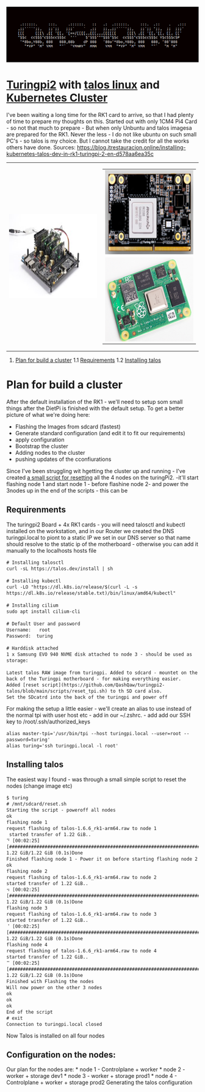 ﻿![QashQaw](docs/images/qashqaw.png)

# [Turingpi2](https://turingpi.com/product/turing-pi-2/) with [talos linux](https://www.talos.dev/) and [Kubernetes Cluster](https://kubernetes.io/)

I've been waiting a long time for the RK1 card to arrive, so that I had plenty of time to prepare my thoughts on this.
Started out with only 1CM4 Pi4 Card - so not that much to prepare - But when only Unbuntu and talos imagesa are prepared for the RK1. Never the less - I do not like ubuntu on such small PC's - so talos is my choice. But I cannot take the credit for all the works others have done. 
Sources: 
    https://blog.itrestauracion.online/installing-kubernetes-talos-dev-in-rk1-turingpi-2-en-d578aa6ea35c
    
<table>
    <tr>
        <td>
           <img src="docs/images/turingpi-board.jpg" width="392px" height="220px" alt="TuringPi-v2.4" />
        </td>
        <td>
            <table>
                <tr>
                    <td><img src="docs/images/RockChip.png" width="392px" height="220px" alt="Rockchip RK2588"></td>
                </tr>
                <tr>
                    <td><img src="docs/images/CM4.png" width="392px" height="220px" alt="RaspberryPi CM04"></td>
                </tr>
            </table>
        </td>
    </tr>
</table>    


1. [Plan for build a cluster](https://github.com/QashQaw/turingpi2-talos#plan-for-build-a-cluster)
    1.1 [Requirements](https://github.com/QashQaw/turingpi2-talos#requirenments)
    1.2 [Installing talos](https://github.com/QashQaw/turingpi2-talos#installing-talos)


# Plan for build a cluster 
After the default installation of the RK1 - we'll need to setup som small things after the DietPi is finished with the default setup. To get a better picture of what we're doing here: 
  * Flashing the Images from sdcard (fastest)
  * Generate standard configuration (and edit it to fit our requirements)
  * apply configuration 
  * Bootstrap the cluster
  * Adding nodes to the cluster
  * pushing updates of the cconfiurations

Since I've been struggling wit hgetting the cluster up and running - I've created [a small script for resetting](testing) all the 4 nodes on the turingPi2. -it'll start flashing node 1 and start node 1 - before flashine node 2- and power the 3nodes up in the end of the scripts - this can be 

## Requirenments
The turingpi2 Board + 4x RK1 cards - you will need talosctl and kubectl installed on the workstation, and in our Router we created the DNS turingpi.local to piont to a static IP we set in our DNS server so that name should resolve to the static ip of the motherboard - otherwise you can add it manually to the localhosts hosts file

    # Installing talosctl
    curl -sL https://talos.dev/install | sh

    # Installing kubectl 
    curl -LO "https://dl.k8s.io/release/$(curl -L -s https://dl.k8s.io/release/stable.txt)/bin/linux/amd64/kubectl" 

    # Installing cilium
    sudo apt install cilium-cli

    # Default User and password 
    Username:   root
    Password:  turing

    # Harddisk attached
    1 x Samsung EVO 940 NVME disk attached to node 3 - should be used as storage: 

    Latest talos RAW image from turingpi. Added to sdcard - mountet on the back of the Turingpi motherboard - for making everything easier.
    Added [reset script](https://github.com/QashQaw/turingpi2-talos/blob/main/scripts/reset_tpi.sh) to th SD card also.
    Set the SDcatrd into the back of the turingpi and power off

For making the setup a little easier - we'll create an alias to use instead of the normal tpi with user host etc - add in our ~/.zshrc. - add add our SSH key to /root/.ssh/authorized_keys

    alias master-tpi='/usr/bin/tpi --host turingpi.local --user=root --password=turing'
    alias turing='ssh turingpi.local -l root' 

## Installing talos
The easiest way I found - was through a small simple script to reset the nodes (change image etc) 

    $ turing
    # /mnt/sdcard/reset.sh 
    Starting the script - poweroff all nodes
    ok
    flashing node 1
    request flashing of talos-1.6.6_rk1-arm64.raw to node 1
     started transfer of 1.22 GiB..
    ⠙ [00:02:25] [###########################################################################>] 1.22 GiB/1.22 GiB (0.1s)Done
    Finished flashing node 1 - Power it on before starting flashing node 2 
    ok
    flashing node 2
    request flashing of talos-1.6.6_rk1-arm64.raw to node 2
    started transfer of 1.22 GiB..
    ⠲ [00:02:25] [#############################################################################>] 1.22 GiB/1.22 GiB (0.1s)Done
    flashing node 3
    request flashing of talos-1.6.6_rk1-arm64.raw to node 3
    started transfer of 1.22 GiB..
    ⠈ [00:02:25] [#############################################################################>] 1.22 GiB/1.22 GiB (0.1s)Done
    flashing node 4
    request flashing of talos-1.6.6_rk1-arm64.raw to node 4
    started transfer of 1.22 GiB..
    ⠉ [00:02:25] [#############################################################################>] 1.22 GiB/1.22 GiB (0.1s)Done
    Finished with Flashing the nodes
    Will now power on the other 3 nodes
    ok
    ok
    ok
    End of the script 
    # exit 
    Connection to turingpi.local closed

Now Talos is installed on all four nodes 

## Configuration on the nodes: 
Our plan for the nodes are: 
    * node 1 - Controlplane + worker
    * node 2 - worker + storage dev1
    * node 3 - worker + storage prod1
    * node 4 - Controlplane + worker + storage prod2 
Generating the talos configuration 
